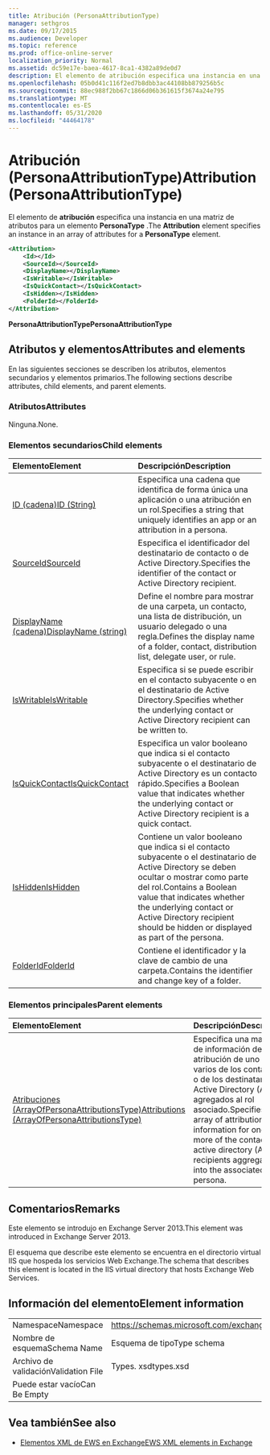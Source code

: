 ```yaml
---
title: Atribución (PersonaAttributionType)
manager: sethgros
ms.date: 09/17/2015
ms.audience: Developer
ms.topic: reference
ms.prod: office-online-server
localization_priority: Normal
ms.assetid: dc59e17e-baea-4617-8ca1-4382a89de0d7
description: El elemento de atribución especifica una instancia en una matriz de atributos para un elemento PersonaType.
ms.openlocfilehash: 05b0d41c116f2ed7b8dbb3ac44108bb879256b5c
ms.sourcegitcommit: 88ec988f2bb67c1866d06b361615f3674a24e795
ms.translationtype: MT
ms.contentlocale: es-ES
ms.lasthandoff: 05/31/2020
ms.locfileid: "44464178"
---
```

# <a name="attribution-personaattributiontype"></a><span data-ttu-id="edac6-103">Atribución (PersonaAttributionType)</span><span class="sxs-lookup"><span data-stu-id="edac6-103">Attribution (PersonaAttributionType)</span></span>

<span data-ttu-id="edac6-104">El elemento de **atribución** especifica una instancia en una matriz de atributos para un elemento **PersonaType** .</span><span class="sxs-lookup"><span data-stu-id="edac6-104">The **Attribution** element specifies an instance in an array of attributes for a **PersonaType** element.</span></span> 
  
```XML
<Attribution>
    <Id></Id>
    <SourceId></SourceId>
    <DisplayName></DisplayName>
    <IsWritable></IsWritable>
    <IsQuickContact></IsQuickContact>
    <IsHidden></IsHidden>
    <FolderId></FolderId>
</Attribution>
```

 <span data-ttu-id="edac6-105">**PersonaAttributionType**</span><span class="sxs-lookup"><span data-stu-id="edac6-105">**PersonaAttributionType**</span></span>
## <a name="attributes-and-elements"></a><span data-ttu-id="edac6-106">Atributos y elementos</span><span class="sxs-lookup"><span data-stu-id="edac6-106">Attributes and elements</span></span>

<span data-ttu-id="edac6-107">En las siguientes secciones se describen los atributos, elementos secundarios y elementos primarios.</span><span class="sxs-lookup"><span data-stu-id="edac6-107">The following sections describe attributes, child elements, and parent elements.</span></span>
  
### <a name="attributes"></a><span data-ttu-id="edac6-108">Atributos</span><span class="sxs-lookup"><span data-stu-id="edac6-108">Attributes</span></span>

<span data-ttu-id="edac6-109">Ninguna.</span><span class="sxs-lookup"><span data-stu-id="edac6-109">None.</span></span>
  
### <a name="child-elements"></a><span data-ttu-id="edac6-110">Elementos secundarios</span><span class="sxs-lookup"><span data-stu-id="edac6-110">Child elements</span></span>

|<span data-ttu-id="edac6-111">**Elemento**</span><span class="sxs-lookup"><span data-stu-id="edac6-111">**Element**</span></span>|<span data-ttu-id="edac6-112">**Descripción**</span><span class="sxs-lookup"><span data-stu-id="edac6-112">**Description**</span></span>|
|:-----|:-----|
|[<span data-ttu-id="edac6-113">ID (cadena)</span><span class="sxs-lookup"><span data-stu-id="edac6-113">ID (String)</span></span>](id-string.md) <br/> |<span data-ttu-id="edac6-114">Especifica una cadena que identifica de forma única una aplicación o una atribución en un rol.</span><span class="sxs-lookup"><span data-stu-id="edac6-114">Specifies a string that uniquely identifies an app or an attribution in a persona.</span></span>  <br/> |
|[<span data-ttu-id="edac6-115">SourceId</span><span class="sxs-lookup"><span data-stu-id="edac6-115">SourceId</span></span>](sourceid.md) <br/> |<span data-ttu-id="edac6-116">Especifica el identificador del destinatario de contacto o de Active Directory.</span><span class="sxs-lookup"><span data-stu-id="edac6-116">Specifies the identifier of the contact or Active Directory recipient.</span></span>  <br/> |
|[<span data-ttu-id="edac6-117">DisplayName (cadena)</span><span class="sxs-lookup"><span data-stu-id="edac6-117">DisplayName (string)</span></span>](displayname-string.md) <br/> |<span data-ttu-id="edac6-118">Define el nombre para mostrar de una carpeta, un contacto, una lista de distribución, un usuario delegado o una regla.</span><span class="sxs-lookup"><span data-stu-id="edac6-118">Defines the display name of a folder, contact, distribution list, delegate user, or rule.</span></span>  <br/> |
|[<span data-ttu-id="edac6-119">IsWritable</span><span class="sxs-lookup"><span data-stu-id="edac6-119">IsWritable</span></span>](iswritable.md) <br/> |<span data-ttu-id="edac6-120">Especifica si se puede escribir en el contacto subyacente o en el destinatario de Active Directory.</span><span class="sxs-lookup"><span data-stu-id="edac6-120">Specifies whether the underlying contact or Active Directory recipient can be written to.</span></span>  <br/> |
|[<span data-ttu-id="edac6-121">IsQuickContact</span><span class="sxs-lookup"><span data-stu-id="edac6-121">IsQuickContact</span></span>](isquickcontact.md) <br/> |<span data-ttu-id="edac6-122">Especifica un valor booleano que indica si el contacto subyacente o el destinatario de Active Directory es un contacto rápido.</span><span class="sxs-lookup"><span data-stu-id="edac6-122">Specifies a Boolean value that indicates whether the underlying contact or Active Directory recipient is a quick contact.</span></span>  <br/> |
|[<span data-ttu-id="edac6-123">IsHidden</span><span class="sxs-lookup"><span data-stu-id="edac6-123">IsHidden</span></span>](ishidden.md) <br/> |<span data-ttu-id="edac6-124">Contiene un valor booleano que indica si el contacto subyacente o el destinatario de Active Directory se deben ocultar o mostrar como parte del rol.</span><span class="sxs-lookup"><span data-stu-id="edac6-124">Contains a Boolean value that indicates whether the underlying contact or Active Directory recipient should be hidden or displayed as part of the persona.</span></span>  <br/> |
|[<span data-ttu-id="edac6-125">FolderId</span><span class="sxs-lookup"><span data-stu-id="edac6-125">FolderId</span></span>](folderid.md) <br/> |<span data-ttu-id="edac6-126">Contiene el identificador y la clave de cambio de una carpeta.</span><span class="sxs-lookup"><span data-stu-id="edac6-126">Contains the identifier and change key of a folder.</span></span>  <br/> |
   
### <a name="parent-elements"></a><span data-ttu-id="edac6-127">Elementos principales</span><span class="sxs-lookup"><span data-stu-id="edac6-127">Parent elements</span></span>

|<span data-ttu-id="edac6-128">**Elemento**</span><span class="sxs-lookup"><span data-stu-id="edac6-128">**Element**</span></span>|<span data-ttu-id="edac6-129">**Descripción**</span><span class="sxs-lookup"><span data-stu-id="edac6-129">**Description**</span></span>|
|:-----|:-----|
|[<span data-ttu-id="edac6-130">Atribuciones (ArrayOfPersonaAttributionsType)</span><span class="sxs-lookup"><span data-stu-id="edac6-130">Attributions (ArrayOfPersonaAttributionsType)</span></span>](attributions-arrayofpersonaattributionstype.md) <br/> |<span data-ttu-id="edac6-131">Especifica una matriz de información de atribución de uno o varios de los contactos o de los destinatarios de Active Directory (AD) agregados al rol asociado.</span><span class="sxs-lookup"><span data-stu-id="edac6-131">Specifies an array of attribution information for one or more of the contacts or active directory (AD) recipients aggregated into the associated persona.</span></span>  <br/> |
   
## <a name="remarks"></a><span data-ttu-id="edac6-132">Comentarios</span><span class="sxs-lookup"><span data-stu-id="edac6-132">Remarks</span></span>

<span data-ttu-id="edac6-133">Este elemento se introdujo en Exchange Server 2013.</span><span class="sxs-lookup"><span data-stu-id="edac6-133">This element was introduced in Exchange Server 2013.</span></span>
  
<span data-ttu-id="edac6-134">El esquema que describe este elemento se encuentra en el directorio virtual IIS que hospeda los servicios Web Exchange.</span><span class="sxs-lookup"><span data-stu-id="edac6-134">The schema that describes this element is located in the IIS virtual directory that hosts Exchange Web Services.</span></span>
  
## <a name="element-information"></a><span data-ttu-id="edac6-135">Información del elemento</span><span class="sxs-lookup"><span data-stu-id="edac6-135">Element information</span></span>

|||
|:-----|:-----|
|<span data-ttu-id="edac6-136">Namespace</span><span class="sxs-lookup"><span data-stu-id="edac6-136">Namespace</span></span>  <br/> |https://schemas.microsoft.com/exchange/services/2006/types  <br/> |
|<span data-ttu-id="edac6-137">Nombre de esquema</span><span class="sxs-lookup"><span data-stu-id="edac6-137">Schema Name</span></span>  <br/> |<span data-ttu-id="edac6-138">Esquema de tipo</span><span class="sxs-lookup"><span data-stu-id="edac6-138">Type schema</span></span>  <br/> |
|<span data-ttu-id="edac6-139">Archivo de validación</span><span class="sxs-lookup"><span data-stu-id="edac6-139">Validation File</span></span>  <br/> |<span data-ttu-id="edac6-140">Types. xsd</span><span class="sxs-lookup"><span data-stu-id="edac6-140">types.xsd</span></span>  <br/> |
|<span data-ttu-id="edac6-141">Puede estar vacío</span><span class="sxs-lookup"><span data-stu-id="edac6-141">Can Be Empty</span></span>  <br/> ||
   
## <a name="see-also"></a><span data-ttu-id="edac6-142">Vea también</span><span class="sxs-lookup"><span data-stu-id="edac6-142">See also</span></span>

- [<span data-ttu-id="edac6-143">Elementos XML de EWS en Exchange</span><span class="sxs-lookup"><span data-stu-id="edac6-143">EWS XML elements in Exchange</span></span>](ews-xml-elements-in-exchange.md)

